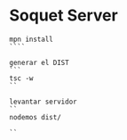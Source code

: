# Soquet Server




```````
mpn install
````

generar el DIST
```
tsc -w
``

levantar servidor
``
nodemos dist/

``


